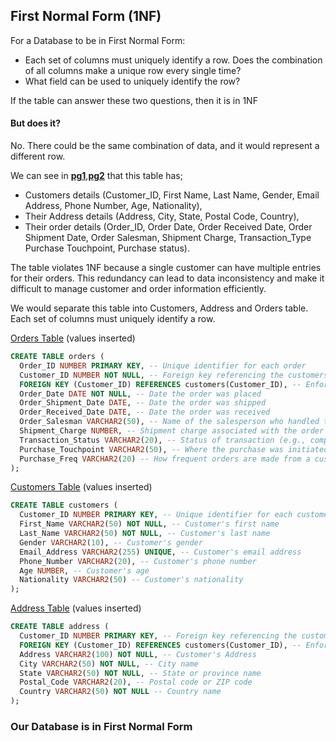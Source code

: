 ## First Normal Form (1NF)
For a Database to be in First Normal Form:
- Each set of columns must uniquely identify a row. Does the combination of all columns make a unique row every single time?
- What field can be used to uniquely identify the row?
  
If the table can answer these two questions, then it is in 1NF


#### But does it?

No.
There could be the same combination of data, and it would represent a different row.

We can see in [**pg1**](https://github.com/Teekafey/DATABASE-NORMALIZATION/blob/main/DN_files/Cust_orders%201.jpg),[**pg2**](https://github.com/Teekafey/DATABASE-NORMALIZATION/blob/main/DN_files/Cust_orders%202.jpg) that this table has;
- Customers details (Customer_ID, First Name,	Last Name,	Gender, Email Address, Phone Number, Age, Nationality),
- Their Address details (Address, City, State, Postal Code, Country),
- Their order details (Order_ID,	Order Date,	Order Received Date,	Order Shipment Date, Order Salesman, Shipment Charge, Transaction_Type	Purchase Touchpoint,	Purchase status).


The table violates 1NF because a single customer can have multiple entries for their orders. This redundancy can lead to data inconsistency and make it difficult to manage customer and order information efficiently.


We would separate this table into Customers, Address and Orders table.
Each set of columns must uniquely identify a row.

[Orders Table](https://github.com/Teekafey/DATABASE-NORMALIZATION/blob/main/DN_files/orders.jpg) (values inserted)
```SQL
CREATE TABLE orders (
  Order_ID NUMBER PRIMARY KEY, -- Unique identifier for each order
  Customer_ID NUMBER NOT NULL, -- Foreign key referencing the customers table (assuming a one-to-many relationship
  FOREIGN KEY (Customer_ID) REFERENCES customers(Customer_ID), -- Enforces relationship
  Order_Date DATE NOT NULL, -- Date the order was placed
  Order_Shipment_Date DATE, -- Date the order was shipped 
  Order_Received_Date DATE, -- Date the order was received 
  Order_Salesman VARCHAR2(50), -- Name of the salesperson who handled the order 
  Shipment_Charge NUMBER, -- Shipment charge associated with the order 
  Transaction_Status VARCHAR2(20), -- Status of transaction (e.g., complete, cancelled) --Chagned from Transaction_Type
  Purchase_Touchpoint VARCHAR2(50), -- Where the purchase was initiated (e.g phone(app) or desktop(web app))
  Purchase_Freq VARCHAR2(20) -- How frequent orders are made from a customer --Changed from Purchase_Status
);
```
[Customers Table](https://github.com/Teekafey/DATABASE-NORMALIZATION/blob/main/DN_files/customers.jpg) (values inserted)
```SQL
CREATE TABLE customers (
  Customer_ID NUMBER PRIMARY KEY, -- Unique identifier for each customer 
  First_Name VARCHAR2(50) NOT NULL, -- Customer's first name 
  Last_Name VARCHAR2(50) NOT NULL, -- Customer's last name 
  Gender VARCHAR2(10), -- Customer's gender 
  Email_Address VARCHAR2(255) UNIQUE, -- Customer's email address 
  Phone_Number VARCHAR2(20), -- Customer's phone number 
  Age NUMBER, -- Customer's age
  Nationality VARCHAR2(50) -- Customer's nationality 
);
```

[Address Table](https://github.com/Teekafey/DATABASE-NORMALIZATION/blob/main/DN_files/address.jpg) (values inserted)
```SQL
CREATE TABLE address (
  Customer_ID NUMBER PRIMARY KEY, -- Foreign key referencing the customers table (assuming a one-to-one relationship)
  FOREIGN KEY (Customer_ID) REFERENCES customers(Customer_ID), -- Enforces relationship
  Address VARCHAR2(100) NOT NULL, -- Customer's Address
  City VARCHAR2(50) NOT NULL, -- City name
  State VARCHAR2(50) NOT NULL, -- State or province name
  Postal_Code VARCHAR2(20), -- Postal code or ZIP code
  Country VARCHAR2(50) NOT NULL -- Country name
);
```
### Our Database is in First Normal Form
